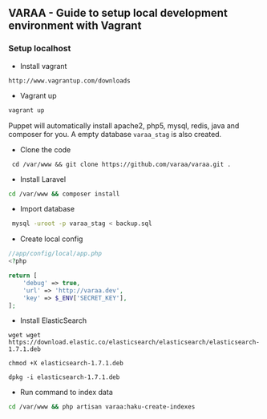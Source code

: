 ## VARAA - Guide to setup local development environment with Vagrant


### Setup localhost
* Install vagrant

```
http://www.vagrantup.com/downloads
```

* Vagrant up

```bash
vagrant up
```

Puppet will automatically install apache2, php5, mysql, redis, java and composer for you. A empty database `varaa_stag` is also created.

* Clone the code

```
 cd /var/www && git clone https://github.com/varaa/varaa.git .
```

* Install Laravel

```bash
cd /var/www && composer install
```

* Import database

```bash
 mysql -uroot -p varaa_stag < backup.sql
```

* Create local config

```php
//app/config/local/app.php
<?php

return [
    'debug' => true,
    'url' => 'http://varaa.dev',
    'key' => $_ENV['SECRET_KEY'],
];
```
* Install ElasticSearch

```
wget wget https://download.elastic.co/elasticsearch/elasticsearch/elasticsearch-1.7.1.deb
```

```
chmod +X elasticsearch-1.7.1.deb
```

```
dpkg -i elasticsearch-1.7.1.deb
```

* Run command to index data

```bash
cd /var/www && php artisan varaa:haku-create-indexes
```
